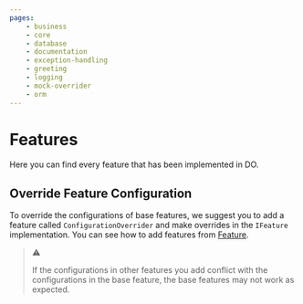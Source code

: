 ```yaml
---
pages:
    - business
    - core
    - database
    - documentation
    - exception-handling
    - greeting
    - logging
    - mock-overrider
    - orm
---
```


# Features

Here you can find every feature that has been implemented in DO.

## Override Feature Configuration

To override the configurations of base features, we suggest you to add a
feature called `ConfigurationOverrider` and make overrides in the `IFeature`
implementation. You can see how to add features from
[Feature](../architecture/feature.md).

> :warning:
>
> If the configurations in other features you add conflict with the
> configurations in the base feature, the base features may not work as
> expected.
